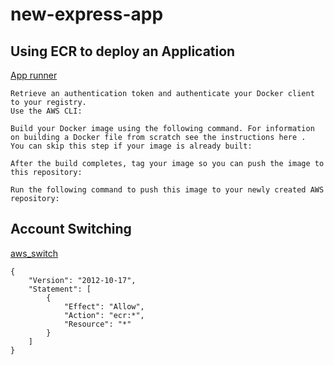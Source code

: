 # new-express-app

## Using ECR to deploy an Application

[App runner](https://www.apprunnerworkshop.com/getting-started/)

```
Retrieve an authentication token and authenticate your Docker client to your registry.
Use the AWS CLI:

Build your Docker image using the following command. For information on building a Docker file from scratch see the instructions here .
You can skip this step if your image is already built:

After the build completes, tag your image so you can push the image to this repository:

Run the following command to push this image to your newly created AWS repository:

```

## Account Switching
[aws_switch](https://dev.to/hmintoh/how-to-use-multiple-aws-accounts-with-the-aws-cli-3lge#:~:text=To%20switch%20between%20different%20AWS,line%20via%20export%20AWS_PROFILE%3Dprofile_name%20.)



```
{
    "Version": "2012-10-17",
    "Statement": [
        {
            "Effect": "Allow",
            "Action": "ecr:*",
            "Resource": "*"
        }
    ]
}

```



